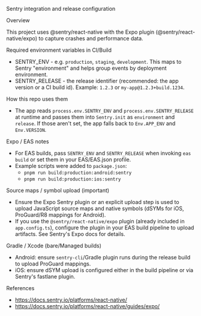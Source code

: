 Sentry integration and release configuration

Overview

This project uses @sentry/react-native with the Expo plugin (@sentry/react-native/expo) to capture crashes and performance data.

Required environment variables in CI/Build

- SENTRY_ENV - e.g. `production`, `staging`, `development`. This maps to Sentry "environment" and helps group events by deployment environment.
- SENTRY_RELEASE - the release identifier (recommended: the app version or a CI build id). Example: `1.2.3` or `my-app@1.2.3+build.1234`.

How this repo uses them

- The app reads `process.env.SENTRY_ENV` and `process.env.SENTRY_RELEASE` at runtime and passes them into `Sentry.init` as `environment` and `release`. If those aren't set, the app falls back to `Env.APP_ENV` and `Env.VERSION`.

Expo / EAS notes

- For EAS builds, pass `SENTRY_ENV` and `SENTRY_RELEASE` when invoking `eas build` or set them in your EAS/EAS.json profile.
- Example scripts were added to `package.json`:
  - `pnpm run build:production:android:sentry`
  - `pnpm run build:production:ios:sentry`

Source maps / symbol upload (important)

- Ensure the Expo Sentry plugin or an explicit upload step is used to upload JavaScript source maps and native symbols (dSYMs for iOS, ProGuard/R8 mappings for Android).
- If you use the `@sentry/react-native/expo` plugin (already included in `app.config.ts`), configure the plugin in your EAS build pipeline to upload artifacts. See Sentry's Expo docs for details.

Gradle / Xcode (bare/Managed builds)

- Android: ensure `sentry-cli`/Gradle plugin runs during the release build to upload ProGuard mappings.
- iOS: ensure dSYM upload is configured either in the build pipeline or via Sentry's fastlane plugin.

References

- https://docs.sentry.io/platforms/react-native/
- https://docs.sentry.io/platforms/react-native/guides/expo/
